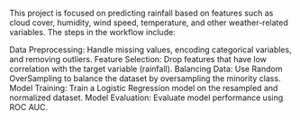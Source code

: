 This project is focused on predicting rainfall based on features such as cloud cover, humidity, wind speed, temperature, and other weather-related variables. The steps in the workflow include:

Data Preprocessing: Handle missing values, encoding categorical variables, and removing outliers.
Feature Selection: Drop features that have low correlation with the target variable (rainfall).
Balancing Data: Use Random OverSampling to balance the dataset by oversampling the minority class.
Model Training: Train a Logistic Regression model on the resampled and normalized dataset.
Model Evaluation: Evaluate model performance using ROC AUC.
